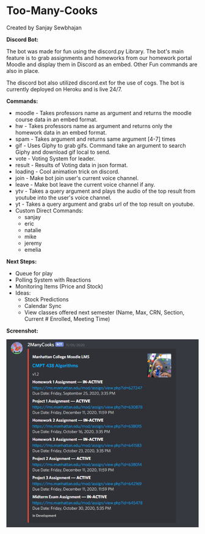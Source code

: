 # Too-Many-Cooks

Created by Sanjay Sewbhajan

**Discord Bot:**

The bot was made for fun using the discord.py Library. The bot's main feature is to grab assignments and homeworks from our homework portal Moodle and display them in Discord as an embed. Other Fun commands are also in place. 

The discord bot also utilized discord.ext for the use of cogs. The bot is currently deployed on Heroku and is live 24/7. 

**Commands:**
+ moodle - Takes professors name as argument and returns the moodle course data in an embed format. 
+ hw - Takes professors name as argument and returns only the homework data in an embed format. 
+ spam - Takes argument and returns same argument [4-7] times
+ gif - Uses Giphy to grab gifs. Command take an argument to search Giphy and download gif local to send.
+ vote - Voting System for leader.
+ result - Results of Voting data in json format.
+ loading - Cool animation trick on discord.
+ join - Make bot join user's current voice channel.
+ leave - Make bot leave the current voice channel if any. 
+ ytv - Takes a query argument and plays the audio of the top result from youtube into the user's voice channel. 
+ yt - Takes a query argument and grabs url of the top result on youtube. 
+ Custom Direct Commands:
  + sanjay
  + eric
  + natalie
  + mike
  + jeremy 
  + emelia

**Next Steps:**
+ Queue for play
+ Polling System with Reactions
+ Monitoring Items (Price and Stock)
+ Ideas:
  + Stock Predictions
  + Calendar Sync 
  + View classes offered next semester (Name, Max, CRN, Section, Current # Enrolled, Meeting Time)
 
**Screenshot:**

![Alt text](/Screenshot/hw.PNG "hw Command Screenshot")
